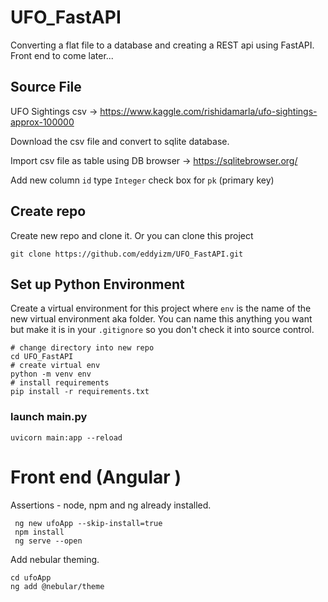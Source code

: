 # UFO_FastAPI
Converting a flat file to a database and creating a REST api using FastAPI. Front end to come later...

##  Source File

UFO Sightings csv -> https://www.kaggle.com/rishidamarla/ufo-sightings-approx-100000

Download the csv file and convert to sqlite database. 

Import csv file as table using DB browser -> https://sqlitebrowser.org/

Add new column `id` type `Integer` check box for `pk` (primary key)

## Create repo  

Create new repo and clone it. Or you can clone this project

```
git clone https://github.com/eddyizm/UFO_FastAPI.git

```

## Set up Python Environment

Create a virtual environment for this project where `env` is the name of the new virtual environment aka folder. You can name this anything you want but make it is in your `.gitignore` so you don't check it into source control.

``` 
# change directory into new repo
cd UFO_FastAPI
# create virtual env
python -m venv env 
# install requirements
pip install -r requirements.txt
```

### launch main.py
```
uvicorn main:app --reload
```

# Front end (Angular )

Assertions - node, npm and ng already installed. 

```
 ng new ufoApp --skip-install=true
 npm install
 ng serve --open
```

Add nebular theming.
```
cd ufoApp
ng add @nebular/theme
